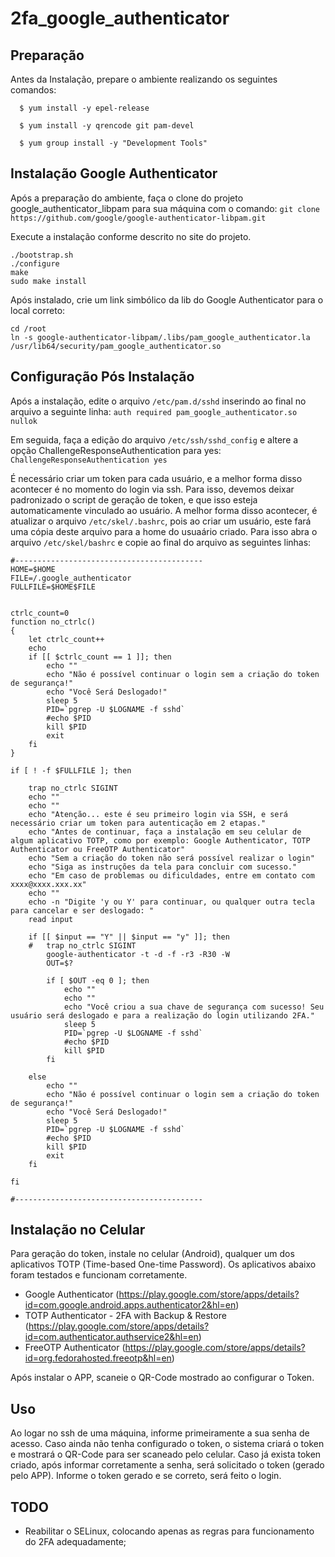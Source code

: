 # 2fa_google_authenticator

## Preparação

Antes da Instalação, prepare o ambiente realizando os seguintes comandos:

```
  $ yum install -y epel-release
  
  $ yum install -y qrencode git pam-devel
  
  $ yum group install -y "Development Tools"
```

## Instalação Google Authenticator

Após a preparação do ambiente, faça o clone do projeto google_authenticator_libpam para sua máquina com o comando:
`git clone https://github.com/google/google-authenticator-libpam.git`

Execute a instalação conforme descrito no site do projeto.
```shell
./bootstrap.sh
./configure
make
sudo make install
```

Após instalado, crie um link simbólico da lib do Google Authenticator para o local correto:

```
cd /root
ln -s google-authenticator-libpam/.libs/pam_google_authenticator.la /usr/lib64/security/pam_google_authenticator.so
```

## Configuração Pós Instalação

Após a instalação, edite o arquivo `/etc/pam.d/sshd` inserindo ao final no arquivo a seguinte linha: 
`auth required pam_google_authenticator.so nullok`

Em seguida, faça a edição do arquivo `/etc/ssh/sshd_config` e altere a opção ChallengeResponseAuthentication para yes:
`ChallengeResponseAuthentication yes`


É necessário criar um token para cada usuário, e a melhor forma disso acontecer é no momento do login via ssh. Para isso, devemos deixar padronizado o script de geração de token, e que isso esteja automaticamente vinculado ao usuário.
A melhor forma disso acontecer, é atualizar o arquivo `/etc/skel/.bashrc`, pois ao criar um usuário, este fará uma cópia deste arquivo para a home do usuaário criado.
Para isso abra o arquivo `/etc/skel/bashrc` e copie ao final do arquivo as seguintes linhas:


```
#------------------------------------------
HOME=$HOME
FILE=/.google_authenticator
FULLFILE=$HOME$FILE


ctrlc_count=0
function no_ctrlc()
{
    let ctrlc_count++
    echo
    if [[ $ctrlc_count == 1 ]]; then
        echo ""
        echo "Não é possível continuar o login sem a criação do token de segurança!"
        echo "Você Será Deslogado!"
        sleep 5
        PID=`pgrep -U $LOGNAME -f sshd`
        #echo $PID
        kill $PID
        exit
    fi
}

if [ ! -f $FULLFILE ]; then

    trap no_ctrlc SIGINT
    echo ""
    echo ""
    echo "Atenção... este é seu primeiro login via SSH, e será necessário criar um token para autenticação em 2 etapas."
    echo "Antes de continuar, faça a instalação em seu celular de algum aplicativo TOTP, como por exemplo: Google Authenticator, TOTP Authenticator ou FreeOTP Authenticator"
    echo "Sem a criação do token não será possível realizar o login"
    echo "Siga as instruções da tela para concluir com sucesso."
    echo "Em caso de problemas ou dificuldades, entre em contato com xxxx@xxxx.xxx.xx"
    echo ""
    echo -n "Digite 'y ou Y' para continuar, ou qualquer outra tecla para cancelar e ser deslogado: "
    read input

    if [[ $input == "Y" || $input == "y" ]]; then
    #   trap no_ctrlc SIGINT
        google-authenticator -t -d -f -r3 -R30 -W
        OUT=$?

        if [ $OUT -eq 0 ]; then
            echo ""
            echo ""
            echo "Você criou a sua chave de segurança com sucesso! Seu usuário será deslogado e para a realização do login utilizando 2FA."
            sleep 5
            PID=`pgrep -U $LOGNAME -f sshd`
            #echo $PID
            kill $PID
        fi

    else
        echo ""
        echo "Não é possível continuar o login sem a criação do token de segurança!"
        echo "Você Será Deslogado!"
        sleep 5
        PID=`pgrep -U $LOGNAME -f sshd`
        #echo $PID
        kill $PID
        exit
    fi

fi

#------------------------------------------
```

## Instalação no Celular

Para geração do token, instale no celular (Android), qualquer um dos aplicativos TOTP (Time-based One-time Password). Os aplicativos abaixo foram testados e funcionam corretamente.

* Google Authenticator (https://play.google.com/store/apps/details?id=com.google.android.apps.authenticator2&hl=en)
* TOTP Authenticator - 2FA with Backup & Restore (https://play.google.com/store/apps/details?id=com.authenticator.authservice2&hl=en)
* FreeOTP Authenticator (https://play.google.com/store/apps/details?id=org.fedorahosted.freeotp&hl=en)

Após instalar o APP, scaneie o QR-Code mostrado ao configurar o Token.


## Uso

Ao logar no ssh de uma máquina, informe primeiramente a sua senha de acesso. Caso ainda não tenha configurado o token, o sistema criará o token e mostrará o QR-Code para ser scaneado pelo celular.
Caso já exista token criado, após informar corretamente a senha, será solicitado o token (gerado pelo APP).
Informe o token gerado e se correto, será feito o login.


## TODO


* Reabilitar o SELinux, colocando apenas as regras para funcionamento do 2FA adequadamente;
